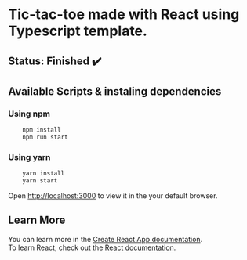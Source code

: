 # Tic-tac-toe made with React using Typescript template.

## Status: Finished ✔️

## Available Scripts & instaling dependencies

### Using npm
```bash
    npm install 
    npm run start
```
### Using yarn
```bash
    yarn install
    yarn start
```

Open [http://localhost:3000](http://localhost:3000) to view it in the your default browser.

## Learn More

You can learn more in the [Create React App documentation](https://facebook.github.io/create-react-app/docs/getting-started).<br/>
To learn React, check out the [React documentation](https://reactjs.org/).
